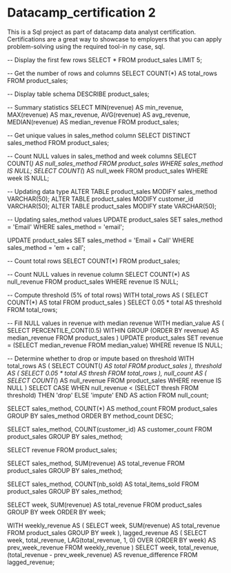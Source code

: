 # Datacamp_certification 2
This is a Sql project as part of datacamp data analyst certification. Certifications are a great way to showcase to employers that you can apply problem-solving using the required tool-in ny case, sql.

-- Display the first few rows
SELECT * FROM product_sales LIMIT 5;

-- Get the number of rows and columns
SELECT COUNT(*) AS total_rows FROM product_sales;

-- Display table schema
DESCRIBE product_sales;

-- Summary statistics
SELECT 
    MIN(revenue) AS min_revenue,
    MAX(revenue) AS max_revenue,
    AVG(revenue) AS avg_revenue,
    MEDIAN(revenue) AS median_revenue
FROM product_sales;

-- Get unique values in sales_method column
SELECT DISTINCT sales_method FROM product_sales;

-- Count NULL values in sales_method and week columns
SELECT COUNT(*) AS null_sales_method FROM product_sales WHERE sales_method IS NULL;
SELECT COUNT(*) AS null_week FROM product_sales WHERE week IS NULL;

-- Updating data type
ALTER TABLE product_sales MODIFY sales_method VARCHAR(50);
ALTER TABLE product_sales MODIFY customer_id VARCHAR(50);
ALTER TABLE product_sales MODIFY state VARCHAR(50);

-- Updating sales_method values
UPDATE product_sales 
SET sales_method = 'Email' 
WHERE sales_method = 'email';

UPDATE product_sales 
SET sales_method = 'Email + Call' 
WHERE sales_method = 'em + call';

-- Count total rows
SELECT COUNT(*) FROM product_sales;

-- Count NULL values in revenue column
SELECT COUNT(*) AS null_revenue FROM product_sales WHERE revenue IS NULL;

-- Compute threshold (5% of total rows)
WITH total_rows AS (
    SELECT COUNT(*) AS total FROM product_sales
)
SELECT 0.05 * total AS threshold FROM total_rows;

-- Fill NULL values in revenue with median revenue
WITH median_value AS (
    SELECT PERCENTILE_CONT(0.5) WITHIN GROUP (ORDER BY revenue) AS median_revenue FROM product_sales
)
UPDATE product_sales 
SET revenue = (SELECT median_revenue FROM median_value)
WHERE revenue IS NULL;

-- Determine whether to drop or impute based on threshold
WITH total_rows AS (
    SELECT COUNT(*) AS total FROM product_sales
),
threshold AS (
    SELECT 0.05 * total AS thresh FROM total_rows
),
null_count AS (
    SELECT COUNT(*) AS null_revenue FROM product_sales WHERE revenue IS NULL
)
SELECT 
    CASE 
        WHEN null_revenue < (SELECT thresh FROM threshold) THEN 'drop'
        ELSE 'impute'
    END AS action
FROM null_count;

SELECT sales_method, COUNT(*) AS method_count
FROM product_sales
GROUP BY sales_method
ORDER BY method_count DESC;

SELECT sales_method, COUNT(customer_id) AS customer_count
FROM product_sales
GROUP BY sales_method;

SELECT revenue FROM product_sales;

SELECT sales_method, SUM(revenue) AS total_revenue
FROM product_sales
GROUP BY sales_method;

SELECT sales_method, COUNT(nb_sold) AS total_items_sold
FROM product_sales
GROUP BY sales_method;

SELECT week, SUM(revenue) AS total_revenue
FROM product_sales
GROUP BY week
ORDER BY week;

WITH weekly_revenue AS (
    SELECT week, SUM(revenue) AS total_revenue
    FROM product_sales
    GROUP BY week
),
lagged_revenue AS (
    SELECT week, 
           total_revenue, 
           LAG(total_revenue, 1, 0) OVER (ORDER BY week) AS prev_week_revenue
    FROM weekly_revenue
)
SELECT week, 
       total_revenue, 
       (total_revenue - prev_week_revenue) AS revenue_difference
FROM lagged_revenue;
